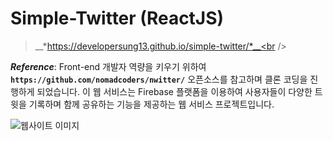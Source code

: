 # Simple-Twitter (ReactJS)
> __*https://developersung13.github.io/simple-twitter/*__<br />

_**Reference**_: Front-end 개발자 역량을 키우기 위하여 **`https://github.com/nomadcoders/nwitter/`** 오픈소스를 참고하며 클론 코딩을 진행하게 되었습니다. 이 웹 서비스는 Firebase 플랫폼을 이용하여 사용자들이 다양한 트윗을 기록하며 함께 공유하는 기능을 제공하는 웹 서비스 프로젝트입니다.

![웹사이트 이미지](https://user-images.githubusercontent.com/56868605/231904044-64a66e1b-80a3-4758-9ec4-e37136b945f4.png)
